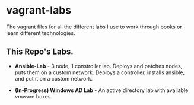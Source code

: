 # vagrant-labs
The vagrant files for all the different labs I use to work through books 
or learn different technologies.

## This Repo's Labs.
* **Ansible-Lab** - 3 node, 1 constroller lab. Deploys and patches nodes, puts them on a custom network. Deploys a controller, installs ansible, and put it on a custom network.

* **(In-Progress) Windows AD Lab** - An active directory lab with available vmware boxes.
